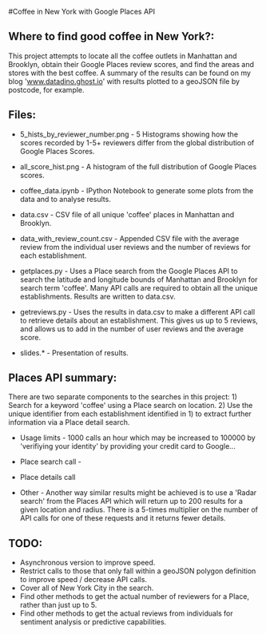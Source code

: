 #Coffee in New York with Google Places API

## Where to find good coffee in New York?:

This project attempts to locate all the coffee outlets in Manhattan and Brooklyn, obtain their Google Places review scores, and find the areas and stores with the best coffee. A summary of the results can be found on my blog 'www.datadino.ghost.io' with results plotted to a geoJSON file by postcode, for example.

## Files:

* 5_hists_by_reviewer_number.png - 5 Histograms showing how the scores recorded by 1-5+ reviewers differ from the global distribution of Google Places Scores.

* all_score_hist.png - A histogram of the full distribution of Google Places scores.

* coffee_data.ipynb - IPython Notebook to generate some plots from the data and to analyse results.

* data.csv - CSV file of all unique 'coffee' places in Manhattan and Brooklyn.

* data_with_review_count.csv - Appended CSV file with the average review from the individual user reviews and the number of reviews for each establishment.

* getplaces.py - Uses a Place search from the Google Places API to search the latitude and longitude bounds of Manhattan and Brooklyn for search term 'coffee'. Many API calls are required to obtain all the unique establishments. Results are written to data.csv.

* getreviews.py - Uses the results in data.csv to make a different API call to retrieve details about an establishment. This gives us up to 5 reviews, and allows us to add in the number of user reviews and the average score.

* slides.* - Presentation of results.

## Places API summary:

There are two separate components to the searches in this project: 1) Search for a keyword 'coffee' using a Place search on location. 2) Use the unique identifier from each establishment identified in 1) to extract further information via a Place detail search.

* Usage limits - 1000 calls an hour which may be increased to 100000 by 'verifiying your identity' by providing your credit card to Google...

* Place search call -



* Place details call

* Other - Another way similar results might be achieved is to use a 'Radar search' from the Places API which will return up to 200 results for a given location and radius. There is a 5-times multiplier on the number of API calls for one of these requests and it returns fewer details.

## TODO:
* Asynchronous version to improve speed.
* Restrict calls to those that only fall within a geoJSON polygon definition to improve speed / decrease API calls.
* Cover all of New York City in the search.
* Find other methods to get the actual number of reviewers for a Place, rather than just up to 5.
* Find other methods to get the actual reviews from individuals for sentiment analysis or predictive capabilities.


